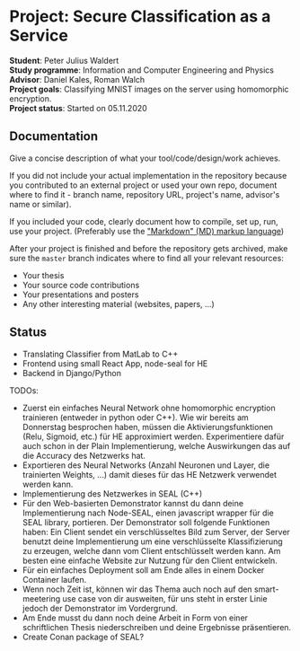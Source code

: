 # Project: Secure Classification as a Service
**Student**:         Peter Julius Waldert  
**Study programme**: Information and Computer Engineering and Physics  
**Advisor**:         Daniel Kales, Roman Walch  
**Project goals**:   Classifying MNIST images on the server using homomorphic encryption.  
**Project status**:  Started on 05.11.2020

## Documentation
Give a concise description of what your tool/code/design/work achieves.

If you did not include your actual implementation in the repository because you
contributed to an external project or used your own repo, document where to find it - 
branch name, repository URL, project's name, advisor's name or similar).

If you included your code, clearly document how to compile, set up, run, use your project.
(Preferably use the ["Markdown" (MD) markup language](https://help.github.com/articles/markdown-basics/))

After your project is finished and before the repository gets archived, make sure the
`master` branch indicates where to find all your relevant resources:

- Your thesis
- Your source code contributions
- Your presentations and posters
- Any other interesting material (websites, papers, ...)

## Status
- Translating Classifier from MatLab to C++
- Frontend using small React App, node-seal for HE
- Backend in Django/Python

TODOs:
- Zuerst ein einfaches Neural Network ohne homomorphic encryption trainieren (entweder in python oder C++). 
    Wie wir bereits am Donnerstag besprochen haben, müssen die Aktivierungsfunktionen (Relu, Sigmoid, etc.)
    für HE approximiert werden. Experimentiere dafür auch schon in der Plain Implementierung, welche Auswirkungen
    das auf die Accuracy des Netzwerks hat.
- Exportieren des Neural Networks (Anzahl Neuronen und Layer, die trainierten Weights, ...)
    damit dieses für das HE Netzwerk verwendet werden kann.
- Implementierung des Netzwerkes in SEAL (C++)
- Für den Web-basierten Demonstrator kannst du dann deine Implementierung nach Node-SEAL,
    einen javascript wrapper für die SEAL library, portieren. Der Demonstrator soll folgende Funktionen haben:
    Ein Client sendet ein verschlüsseltes Bild zum Server, der Server benutzt deine Implementierung
    um eine verschlüsselte Klassifizierung zu erzeugen, welche dann vom Client entschlüsselt werden kann.
    Am besten eine einfache Website zur Nutzung für den Client entwickeln.
- Für ein einfaches Deployment soll am Ende alles in einem Docker Container laufen.
- Wenn noch Zeit ist, können wir das Thema auch noch auf den smart-meetering use case von dir ausweiten,
    für uns steht in erster Linie jedoch der Demonstrator im Vordergrund.
- Am Ende musst du dann noch deine Arbeit in Form von einer schriftlichen Thesis niederschreiben
    und deine Ergebnisse präsentieren. 
- Create Conan package of SEAL?
